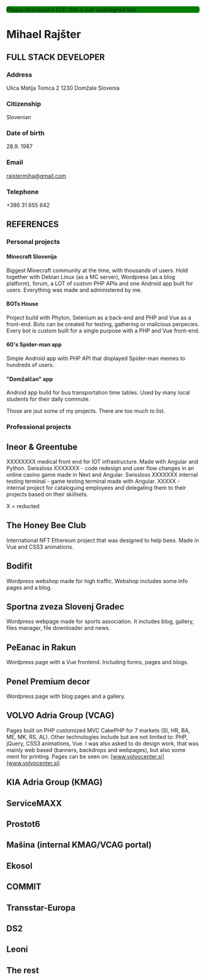 <div
  style="background-color: green; border 1px solid darkgreen; border-radius: 5px;"> 
  Please download a PDF, this is just undesigned text </div>

# Mihael Rajšter
## FULL STACK DEVELOPER
### Address
Ulica Matija Tomca 2
1230 Domžale
Slovenia

### Citizenship
Slovenian

### Date of birth
28.9. 1987

### Email
rajstermiha@gmail.com

### Telephone
+386 31 655 642

## REFERENCES
### Personal projects
#### Minecraft Slovenija
Biggest Minecraft community at the time, with thousands of users. Hold together with Debian Linux (as a MC server), Wordpress (as a blog platform), forum, a LOT of custom PHP APIs and one Android app built for users. Everything was made and administered by me.

#### BOTs House
Project build with Phyton, Selenium as a back-end and PHP and Vue as a front-end. 
Bots can be created for testing, gathering or malicious perpecies.
Every bot is custom built for a single purpose with a PHP and Vue front-end.

#### 60's Spider-man app
Simple Android app with PHP API that displayed Spider-man memes to hundreds of users.

#### "Domžalčan" app
Android app build for bus transportation time tables. Used by many local students for their daily commute.

Those are jsut some of my projects. There are too much to list.

### Professional projects
## Ineor & Greentube
XXXXXXXX medical front end for IOT infrastructure. Made with Angular and Python.
Swissloss XXXXXXX - code redesign and user flow changes in an online casino game made in Next and Angular.
Swissloss XXXXXXX internal testing terminal - game testing terminal made with Angular.
XXXXX - internal project for cataloguing employees and delegating them to their projects based on their skillsets.

X = reducted

## The Honey Bee Club
International NFT Ethereum project that was designed to help bees. Made in Vue and CSS3 animations.

## Bodifit
Wordpress webshop made for high traffic.
Webshop includes some info pages and a blog.

## Sportna zveza Slovenj Gradec
Wordpress webpage made for sports association. It includes blog, gallery, files manager, file downloader and news.

## PeEanac in Rakun
Wordpress page with a Vue frontend. Including forms, pages and blogs.

## Penel Premium decor
Wordpress page with blog pages and a gallery.

## VOLVO Adria Group (VCAG)
Pages built on PHP customized MVC CakePHP for 7 markets (Sl, HR, BA, ME, MK, RS, AL).
Other technologies include but are not limited to: PHP, jQuery, CSS3 animations, Vue.
I was also asked to do design work, that was mainly web based (banners, backdrops and webpages), but also some ment for printing.
Pages can be seen on: [www.volvocenter.si](www.volvocenter.si)

## KIA Adria Group (KMAG)
## ServiceMAXX
## Prostot6
## Mašina (internal KMAG/VCAG portal)
## Ekosol
## COMMIT
## Transstar-Europa
## DS2
## Leoni
## The rest
